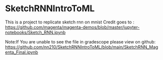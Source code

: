 # SketchRNNIntroToML
This is a project to replicate sketch rnn on mnist Credit goes to : 
https://github.com/magenta/magenta-demos/blob/master/jupyter-notebooks/Sketch_RNN.ipynb

Note:If You are unable to see the file in gradescope please view on github:
https://github.com/nn210/SketchRNNIntroToML/blob/main/SketchRNN_Magenta_Final.ipynb
